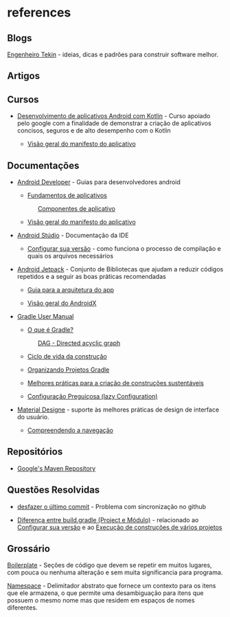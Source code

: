 <h1>references</h1>

<h2>Blogs</h2> 
    <p><a href="tekin.co.uk">Engenheiro Tekin</a> - ideias, dicas e padrões para construir software melhor.</p>

<h2>Artigos</h2>

<h2>Cursos</h2>
    <ul>
        <li><p><a href="" id="">Desenvolvimento de aplicativos Android com Kotlin</a> - Curso apoiado pelo google com a finalidade de demonstrar a criação de aplicativos concisos, seguros e de alto desempenho com o Kotlin</p>
            <ul>
                <li><p><a href="#visao-geral-do-manifesto-do-aplicativo">Visão geral do manifesto do aplicativo</a></p></li>
            </ul>
        </li>    
    </ul>

<h2>Documentações</h2>
    <ul>
        <li><p><a href="https://developer.android.com/guide" id="">Android Developer</a> - Guias para desenvolvedores android</p>
            <ul>
                <li><p><a href="https://developer.android.com/guide/components/fundamentals#Components" id="">Fundamentos de aplicativos</a></p>
                    <ul>
                        <p><a href="https://developer.android.com/guide/components/fundamentals#Components" id="">Componentes de aplicativo</a></p>
                    </ul>
                </li>
                <li><p><a href="https://developer.android.com/guide/topics/manifest/manifest-intro" id="visao-geral-do-manifesto-do-aplicativo">Visão geral do manifesto do aplicativo</a></p></li>
            </ul>
        </li>
        <li><p><a href="https://developer.android.com/studio/intro" id="developers-android-studio">Android Stúdio</a> - Documentação da IDE</p>
            <ul>
                <li><p><a href="https://developer.android.com/studio/build/index.html" id="configurar-sua-versão">Configurar sua versão</a> - como funciona o processo de compilação e quais os arquivos necessários</p></li>
            </ul>
        </li>
        <li><p><a href="https://developer.android.com/jetpack" id="android-jetpack">Android Jetpack</a> - Conjunto de Bibliotecas que ajudam a reduzir códigos repetidos e a seguir as boas práticas recomendadas</p>
            <ul>
                <li><p><a href="https://developer.android.com/jetpack/guide" id="">Guia para a arquitetura do app</a></p></li>
                <li><p><a href="https://developer.android.com/jetpack/androidx">Visão geral do AndroidX</a></p></li>
            </ul>
        </li>
        <li><p><a href="https://docs.gradle.org/current/userguide/userguide.html" id="gradle-user-manual">Gradle User Manual</a></p>
            <ul>
                <li><p><a href="https://docs.gradle.org/current/userguide/what_is_gradle.html" id="what-is-gradle">O que é Gradle?</a></p>
                    <ul><p><a href="https://en.wikipedia.org/wiki/Directed_acyclic_graph" id="">DAG - Directed acyclic graph</a></p></ul>
                </li>                
                <li><p><a href="https://docs.gradle.org/current/userguide/build_lifecycle.html#build_lifecycle" id="">Ciclo de vida da construção</a></p></li>
                <li><p><a href="" id="">Organizando Projetos Gradle</a></p></li>
                <li><p><a href="https://docs.gradle.org/current/userguide/authoring_maintainable_build_scripts.html#sec:avoid_imperative_logic_in_scripts" id="">Melhores práticas para a criação de construções sustentáveis</a></p></li>
                <li><p><a href="https://docs.gradle.org/current/userguide/lazy_configuration.html#lazy_configuration" id="">Configuração Preguiçosa (lazy Configuration)</a></p></li>
            </ul>
        </li>
        <li><p><a href="https://material.io/" id="designe-material">Material Designe</a> - suporte às melhores práticas de design de interface do usuário.</p>
            <ul>
                <li><p><a href="">Compreendendo a navegação</a></p></li>
            </ul>        
        </li>
    </ul>

<h2>Repositórios</h2>
    <ul>
        <li><p><a href="https://maven.google.com/web/index.html#androidx.appcompat">Google's Maven Repository</a></p></li>
    </ul>

<h2>Questões Resolvidas</h2>

<ul>
    <li><p><a href="https://pt.stackoverflow.com/questions/3030/como-desfa%c3%a7o-o-%c3%baltimo-commit-no-git/3038#3038">desfazer o último commit</a> - Problema com sincronização no github</p></li>
    <li><p><a href="https://qastack.com.br/programming/28295933/difference-between-build-gradleproject-and-build-gradlemodule">Diferença entre build.gradle (Project e Módulo)</a> - relacionado ao <a href="#configurar-sua-versão">Configurar sua versão</a> e ao <a href="#execução-de-construções-de-vários-projeto">Execução de construções de vários projetos</a></p></li>
</ul>

<h2>Grossário</h2>

<p><a href="https://pt.stackoverflow.com/questions/10575/o-que-%C3%A9-boilerplate-code">Boilerplate</a> - Seções de código que devem se repetir em muitos lugares, com pouca ou nenhuma alteração e sem muita significancia para programa.</p>

<p><a href="">Namespace</a> - Delimitador abstrato que fornece um contexto para os itens que ele armazena, o que permite uma desambiguação para itens que possuem o mesmo nome mas que residem em espaços de nomes diferentes.</p>
